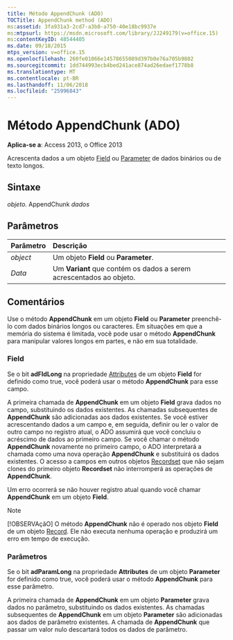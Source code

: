 ```yaml
---
title: Método AppendChunk (ADO)
TOCTitle: AppendChunk method (ADO)
ms:assetid: 3fa931a3-2cd7-a3b0-a750-40e18bc9937e
ms:mtpsurl: https://msdn.microsoft.com/library/JJ249179(v=office.15)
ms:contentKeyID: 48544405
ms.date: 09/18/2015
mtps_version: v=office.15
ms.openlocfilehash: 260fe01066e14578655089d397b0e76a705b9802
ms.sourcegitcommit: 1dd744993ecb4bed241ace874ad26edaef1778b8
ms.translationtype: MT
ms.contentlocale: pt-BR
ms.lasthandoff: 11/06/2018
ms.locfileid: "25996843"
---
```

# <a name="appendchunk-method-ado"></a>Método AppendChunk (ADO)

**Aplica-se a**: Access 2013, o Office 2013

Acrescenta dados a um objeto [Field](field-object-ado.md) ou [Parameter](parameter-object-ado.md) de dados binários ou de texto longos.

## <a name="syntax"></a>Sintaxe

*objeto.* AppendChunk *dados*

## <a name="parameters"></a>Parâmetros

|Parâmetro|Descrição|
|:--------|:----------|
|*object* |Um objeto **Field** ou **Parameter**.|
|*Data* |Um **Variant** que contém os dados a serem acrescentados ao objeto.|

## <a name="remarks"></a>Comentários

Use o método **AppendChunk** em um objeto **Field** ou **Parameter** preenchê-lo com dados binários longos ou caracteres. Em situações em que a memória do sistema é limitada, você pode usar o método **AppendChunk** para manipular valores longos em partes, e não em sua totalidade.

### <a name="field"></a>Field

Se o bit **adFldLong** na propriedade [Attributes](attributes-property-ado.md) de um objeto **Field** for definido como true, você poderá usar o método **AppendChunk** para esse campo.

A primeira chamada de **AppendChunk** em um objeto **Field** grava dados no campo, substituindo os dados existentes. As chamadas subsequentes de **AppendChunk** são adicionadas aos dados existentes. Se você estiver acrescentando dados a um campo e, em seguida, definir ou ler o valor de outro campo no registro atual, o ADO assumirá que você concluiu o acréscimo de dados ao primeiro campo. Se você chamar o método **AppendChunk** novamente no primeiro campo, o ADO interpretará a chamada como uma nova operação **AppendChunk** e substituirá os dados existentes. O acesso a campos em outros objetos [Recordset](recordset-object-ado.md) que não sejam clones do primeiro objeto **Recordset** não interromperá as operações de **AppendChunk**.

Um erro ocorrerá se não houver registro atual quando você chamar **AppendChunk** em um objeto **Field**.

> [!NOTE]
> [!OBSERVAçãO] O método **AppendChunk** não é operado nos objeto **Field** de um objeto [Record](record-object-ado.md). Ele não executa nenhuma operação e produzirá um erro em tempo de execução.

### <a name="parameters"></a>Parâmetros

Se o bit **adParamLong** na propriedade **Attributes** de um objeto **Parameter** for definido como true, você poderá usar o método **AppendChunk** para esse parâmetro.

A primeira chamada de **AppendChunk** em um objeto **Parameter** grava dados no parâmetro, substituindo os dados existentes. As chamadas subsequentes de **AppendChunk** em um objeto **Parameter** são adicionadas aos dados de parâmetro existentes. A chamada de **AppendChunk** que passar um valor nulo descartará todos os dados de parâmetro.

